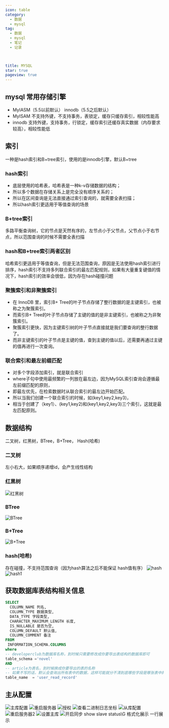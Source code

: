 ```yaml
---
icon: table
category:
  - 数据
  - mysql
tag:
  - 数据
  - mysql
  - 笔记
  - 记录

  

title: MYSQL
star: true
pageview: true
---
```

## mysql 常用存储引擎
* MyIASM（5.5以前默认） innodb（5.5之后默认）
* MyISAM 不支持外键，不支持事务，表锁定，缓存只缓存索引，相较性能高
* innodb 支持外键，支持事务，行锁定，缓存索引还缓存真实数据（内存要求较高），相较性能低

## 索引
一种是hash索引和B+tree索引，使用的是innodb引擎，默认B+tree

### hash索引
* 底层使用的哈希表，哈希表是一种k-v存储数据的结构；
* 所以多个数据在存储关系上是完全没有顺序关系的；
* 所以在区间查询是无法直接通过索引查询的，就需要全表扫描；
* 所以hash索引更适用于等值查询的场景

### B+tree索引
多路平衡查询树，它的节点是天然有序的，左节点小于父节点，父节点小于右节点，所以范围查询的时候不需要全表扫描

### hash和B+tree索引两者区别
哈希索引更适用于等值查询，但是无法范围查询，原因是无法使用hash索引进行排序，hash索引不支持多列联合索引的最左匹配规则，如果有大量重复键值的情况下，hash索引的效率会很低，因为存在hash碰撞问题

### 聚簇索引和非聚簇索引
* 在 InnoDB 里，索引B+ Tree的叶子节点存储了整行数据的是主键索引，也被称之为聚簇索引。
* 而索引B+ Tree的叶子节点存储了主键的值的是非主键索引，也被称之为非聚簇索引。
* 聚簇索引更快，因为主键索引树的叶子节点直接就是我们要查询的整行数据了。
* 而非主键索引的叶子节点是主键的值，查到主键的值以后，还需要再通过主键的值再进行一次查询。

### 联合索引和最左前缀匹配
* 对多个字段添加索引，就是联合索引
* where子句中使用最频繁的一列放在最左边，因为MySQL索引查询会遵循最左前缀匹配的原则，
* 即最左优先，在检索数据时从联合索引的最左边开始匹配。
* 所以当我们创建一个联合索引的时候，如(key1,key2,key3)，
* 相当于创建了（key1）、(key1,key2)和(key1,key2,key3)三个索引，这就是最左匹配原则。

## 数据结构
二叉树，红黑树，BTree，B+Tree， Hash(哈希)

### 二叉树
左小右大，如果顺序递增id，会产生线性结构

### 红黑树
![红黑树](./assets/mysql01.jpg)

### BTree
![BTree](./assets/mysql02.jpg)

### B+Tree
![B+Tree](./assets/mysql03.jpg)

### hash(哈希)
存在碰撞，不支持范围查询（因为hash算法之后不能保证 hash值有序）
![hash](./assets/mysql04.jpg)
![hash1](./assets/mysql05.jpg)

## 获取数据库表结构相关信息
``` sql
SELECT
  COLUMN_NAME 列名,
  COLUMN_TYPE 数据类型,
  DATA_TYPE 字段类型,
  CHARACTER_MAXIMUM_LENGTH 长度,
  IS_NULLABLE 是否为空,
  COLUMN_DEFAULT 默认值,
  COLUMN_COMMENT 备注 
FROM
 INFORMATION_SCHEMA.COLUMNS
where
-- developerclub为数据库名称，到时候只需要修改成你要导出表结构的数据库即可
table_schema ='novel'
AND
-- article为表名，到时候换成你要导出的表的名称
-- 如果不写的话，默认会查询出所有表中的数据，这样可能就分不清到底哪些字段是哪张表中的了，所以还是建议写上要导出的名名称
table_name  = 'user_read_record'
```


## 主从配置
![主库配置](./assets/mysql06.jpg)
![重启服务器](./assets/mysql07.jpg)
![授权](./assets/mysql08.jpg)
![查看二进制日志坐标](./assets/mysql09.jpg)
![从库配置](./assets/mysql10.jpg)
![重启服务器2](./assets/mysql11.jpg)
![设置主库](./assets/mysql12.jpg)
![开启同步](./assets/mysql13.jpg)
show slave status\G 格式化展示 一行展示 




